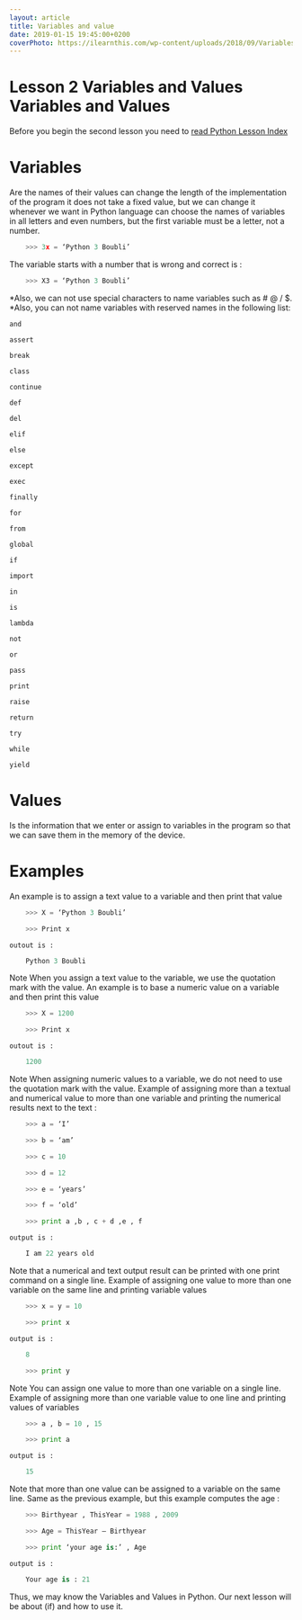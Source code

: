 ```yaml
---
layout: article
title: Variables and value
date: 2019-01-15 19:45:00+0200
coverPhoto: https://ilearnthis.com/wp-content/uploads/2018/09/Variables-python.png
---
```


# Lesson 2 Variables and Values Variables and Values
Before you begin the second lesson you need to [read Python Lesson Index](http://www.google.com)

# Variables
Are the names of their values can change the length of the implementation of the program it does not take a fixed value, but we can change it whenever we want in Python language can choose the names of variables in all letters and even numbers, but the first variable must be a letter, not a number.
```python
	>>> 3x = ‘Python 3 Boubli’
```
The variable starts with a number that is wrong and correct is :
```python
	>>> X3 = ‘Python 3 Boubli’
```

 *Also, we can not use special characters to name variables such as # @ / $.
 *Also, you can not name variables with reserved names in the following list:
```terminal
and  

assert

break

class

continue

def

del

elif

else

except

exec

finally

for

from

global

if

import

in

is

lambda

not

or

pass

print

raise

return

try

while

yield
```

# Values
Is the information that we enter or assign to variables in the program so that we can save them in the memory of the device.

# Examples
An example is to assign a text value to a variable and then print that value

```python
	>>> X = ‘Python 3 Boubli’

	>>> Print x
```
`outout is :`

```python
	Python 3 Boubli
```
Note When you assign a text value to the variable, we use the quotation mark with the value.
An example is to base a numeric value on a variable and then print this value

```python
	>>> X = 1200

	>>> Print x
```
`outout is :`

```python
	1200
```

Note When assigning numeric values to a variable, we do not need to use the quotation mark with the value.
Example of assigning more than a textual and numerical value to more than one variable and printing the numerical results next to the text :


```python
	>>> a = ‘I’

	>>> b = ‘am’

	>>> c = 10

	>>> d = 12

	>>> e = ‘years’

	>>> f = ‘old’

	>>> print a ,b , c + d ,e , f

```

`output is :`

```python
	I am 22 years old
```

Note that a numerical and text output result can be printed with one print command on a single line.
Example of assigning one value to more than one variable on the same line and printing variable values

```python
	>>> x = y = 10

	>>> print x
```

`output is :`

```python
	8

	>>> print y
```
Note You can assign one value to more than one variable on a single line.
Example of assigning more than one variable value to one line and printing values of variables
```python
	>>> a , b = 10 , 15

	>>> print a
```


`output is :`

```python
	15
```

Note that more than one value can be assigned to a variable on the same line.
Same as the previous example, but this example computes the age :

```python
	>>> Birthyear , ThisYear = 1988 , 2009

	>>> Age = ThisYear – Birthyear

	>>> print ‘your age is:’ , Age
```

`output is :`

```python
	Your age is : 21
```

Thus, we may know the Variables and Values in Python.
Our next lesson will be about (if) and how to use it.